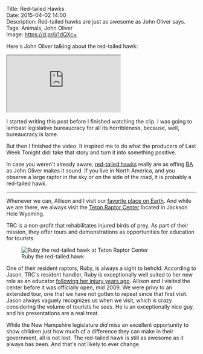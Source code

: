 Title: Red-tailed Hawks  
Date: 2015-04-02 14:00  
Description: Red-tailed hawks are just as awesome as John Oliver says.  
Tags: Animals, John Oliver  
Image: https://d.pr/i/1dQXc+  

Here's John Oliver talking about the red-tailed hawk:

<iframe src="https://www.youtube.com/embed/uiN_-AEhTpk" allowfullscreen></iframe>

I started writing this post before I finished watching the clip. I was going to lambast legislative bureaucracy for all its horribleness, because, well, bureaucracy is lame. 

But then I finished the video. It inspired me to do what the producers of Last Week Tonight did: take that story and turn it into something positive. 

In case you weren't already aware, [red-tailed hawks][1] really are as effing [BA][2] as John Oliver makes it sound. If you live in North America, and you observe a large raptor in the sky or on the side of the road, it is probably a red-tailed hawk. 

***

Whenever we can, Allison and I visit our [favorite place on Earth][3]. And while we are there, we always visit the [Teton Raptor Center][4] located in Jackson Hole Wyoming. 

TRC is a non-profit that rehabilitates injured birds of prey. As part of their mission, they offer tours and demonstrations as opportunities for education for tourists. 

<figure>
	<img src="https://d.pr/i/1dQXc+" alt="Ruby the red-tailed hawk at Teton Raptor Center" title="Ruby the red-tailed hawk at Teton Raptor Center">
	<figcaption>Ruby the red-tailed hawk</figcaption>
</figure>

One of their resident raptors, Ruby, is always a sight to behold. According to Jason, TRC's resident handler, Ruby is exceptionally well suited to her new role as an educator [following her injury years ago][5]. Allison and I visited the center before it was officially open, mid 2009. We were privy to an extended tour, one that we have not gotten to repeat since that first visit. Jason always vaguely recognizes us when we visit, which is crazy considering the volume of tourists he sees. He is an exceptionally nice guy, and his presentations are a real treat. 

While the New Hampshire legislature *did* miss an excellent opportunity to show children just how much of a difference they can make in their government, all is not lost. The red-tailed hawk is still as awesome as it always has been. And that's not likely to ever change.

[1]: https://en.wikipedia.org/wiki/Red-tailed_Hawk "Wikipedia: Red-tailed hawks"
[2]: http://www.urbandictionary.com/define.php?term=BA&defid=1081389 "Urban Dictionary: 'BA'"
[3]: http://www.nps.gov/grte/ "Grand Teton National Park"
[4]: http://www.tetonraptorcenter.org "Teton Raptor Center"
[5]: http://www.tetonraptorcenter.org/meet-the-birds.html "'Meet the Birds' of Teton Raptor Center"